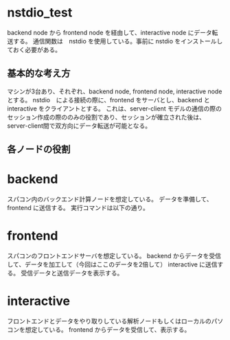# nstdio_test

backend node から frontend node を経由して、interactive node にデータ転送する。
通信関数は　nstdio を使用している。事前に nstdio をインストールしておく必要がある。

## 基本的な考え方

マシンが3台あり、それぞれ、backend node, frontend node, interactive node とする。
nstdio　による接続の際に、frontend をサーバとし、backend と interactive をクライアントとする。
これは、server-client モデルの通信の際のセッション作成の際ののみの役割であり、セッションが確立された後は、
server-client間で双方向にデータ転送が可能となる。

## 各ノードの役割
# backend

スパコン内のバックエンド計算ノードを想定している。
データを準備して、frontend に送信する。
実行コマンドは以下の通り。

# frontend

スパコンのフロントエンドサーバを想定している。
backend からデータを受信して、データを加工して（今回はここのデータを2倍して） interactive に送信する。
受信データと送信データを表示する。

# interactive

フロントエンドとデータをやり取りしている解析ノードもしくはローカルのパソコンを想定している。
frontend からデータを受信して、表示する。
